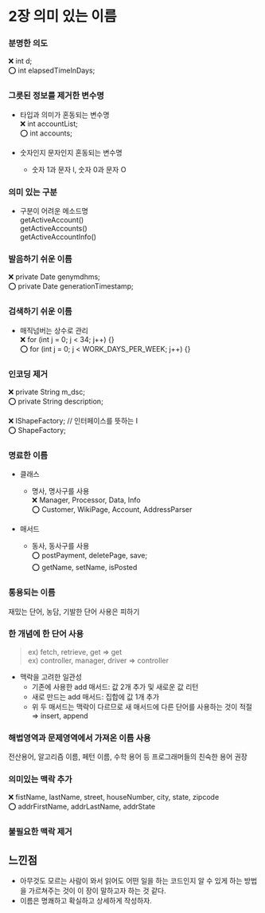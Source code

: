 # 2장 의미 있는 이름

### 분명한 의도  
  ❌ int d;  
  ⭕️ int elapsedTimeInDays;

### 그릇된 정보를 제거한 변수명
- 타입과 의미가 혼동되는 변수명  
  ❌ int accountList;  
  ⭕️ int accounts;
 
- 숫자인지 문자인지 혼동되는 변수명  
  - 숫자 1과 문자 l, 숫자 0과 문자 O

### 의미 있는 구분
- 구분이 어려운 메소드명  
  getActiveAccount()  
  getActiveAccounts()  
  getActiveAccountInfo()  

### 발음하기 쉬운 이름
  ❌ private Date genymdhms;  
  ⭕️ private Date generationTimestamp;

### 검색하기 쉬운 이름
- 매직넘버는 상수로 관리  
  ❌ for (int j = 0; j < 34; j++) {}  
  ⭕️ for (int j = 0; j < WORK_DAYS_PER_WEEK; j++) {}

### 인코딩 제거
  ❌ private String m_dsc;  
  ⭕️ private String description;
    

  ❌ IShapeFactory; // 인터페이스를 뜻하는 I  
  ⭕️ ShapeFactory;

### 명료한 이름
- 클래스  
  - 명사, 명사구를 사용  
  ❌ Manager, Processor, Data, Info  
  ⭕️ Customer, WikiPage, Account, AddressParser

- 매서드  
  - 동사, 동사구를 사용  
  ⭕️ postPayment, deletePage, save;  
  ⭕️ getName, setName, isPosted

### 통용되는 이름
  재밌는 단어, 농담, 기발한 단어 사용은 피하기

### 한 개념에 한 단어 사용
> ex) fetch, retrieve, get ⇒ get  
> ex) controller, manager, driver ⇒ controller

- 맥락을 고려한 일관성
  - 기존에 사용한 add 매서드: 값 2개 추가 및 새로운 값 리턴
  - 새로 만드는 add 매서드: 집합에 값 1개 추가
  - 위 두 매서드는 맥락이 다르므로 새 매서드에 다른 단어를 사용하는 것이 적절 ⇒ insert, append

### 해법영역과 문제영역에서 가져온 이름 사용
  전산용어, 알고리즘 이름, 페턴 이름, 수학 용어 등 프로그래머들의 친숙한 용어 권장

### 의미있는 맥락 추가
  ❌ fistName, lastName, street, houseNumber, city, state, zipcode  
  ⭕️ addrFirstName, addrLastName, addrState

### 불필요한 맥락 제거

## 느낀점
- 아무것도 모르는 사람이 와서 읽어도 어떤 일을 하는 코드인지 알 수 있게 하는 방법을 가르쳐주는 것이 이 장이 말하고자 하는 것 같다.
- 이름은 명쾌하고 확실하고 상세하게 작성하자.